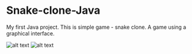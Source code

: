 # Snake-clone-Java
My first Java project. This is simple game - snake clone. А game using a graphical interface.

![alt text](https://github.com/ChtobiUchitsyaNadoBitProfi/Snake-clone-Java/blob/main/gameProcess.png?raw=true)
![alt text](https://github.com/ChtobiUchitsyaNadoBitProfi/Snake-clone-Java/blob/main/endGame.png?raw=true)
